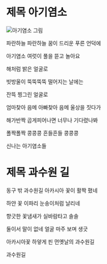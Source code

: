 # 제목 아기염소
![아기염소 그림](./baby-goat.PNG)

파란하늘 파란하늘 꿈이 드리운 푸른 언덕에

아기염소 여럿이 풀을 뜯고 놀아요

해처럼 밝은 얼굴로

빗방울이 뚝뚝뚝뚝 떨어지는 날에는

잔뜩 찡그린 얼굴로

엄마찾아 음메 아빠찾아 음메 울상을 짓다가

해가반짝 곱게피어나면 너무나 기다렸나봐

폴짝폴짝 콩콩콩 흔들흔들 콩콩콩

신나는 아기염소들

# 제목 과수원 길
동구 밖 과수원길 아카시아 꽃이 활짝 폈네

하얀 꽃 이파리 눈송이처럼 날리네

향긋한 꽃냄새가 실바람타고 솔솔

둘이서 말이 없네 얼굴 마주 보며 생긋

아카시아꽃 하얗게 핀 먼옛날의 과수원길

과수원길

